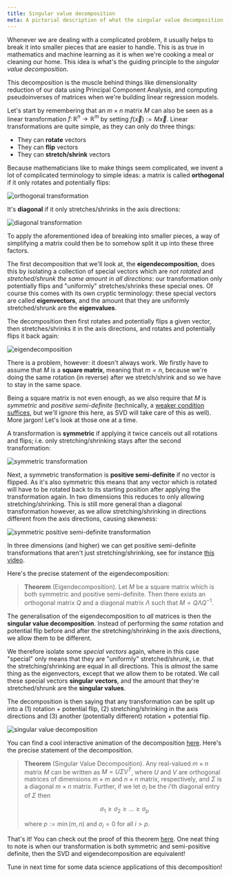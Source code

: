 ```yaml
---
title: Singular value decomposition
meta: A pictorial description of what the singular value decomposition is actually doing, in terms of rotations, flips and scalings, with parallels to the eigenvalue decomposition. This decomposition is the key part of principal component analysis.
---
```


Whenever we are dealing with a complicated problem, it usually helps to break it into smaller pieces that are easier to handle. This is as true in mathematics and machine learning as it is when we're cooking a meal or cleaning our home. This idea is what's the guiding principle to the _singular value decomposition_.

This decomposition is the muscle behind things like dimensionality reduction of our data using Principal Component Analysis, and computing pseudoinverses of matrices when we're building linear regression models.

Let's start by remembering that an $m\times n$ matrix $M$ can also be seen as a linear transformation $f\colon\mathbb R^n\to\mathbb R^m$ by setting $f(\vec x):=M\vec x$. Linear transformations are quite simple, as they can only do three things:
  * They can **rotate** vectors
  * They can **flip** vectors
  * They can **stretch/shrink** vectors

Because mathematicians like to make things seem complicated, we invent a lot of complicated terminology to simple ideas: a matrix is called **orthogonal** if it only rotates and potentially flips:

![orthogonal transformation](/orthogonal.jpg)

It's **diagonal** if it only stretches/shrinks in the axis directions:

![diagonal transformation](/diagonal.jpg)

To apply the aforementioned idea of breaking into smaller pieces, a way of simplifying a matrix could then be to somehow split it up into these three factors.

The first decomposition that we'll look at, the **eigendecomposition**, does this by isolating a collection of special vectors which are *not rotated* and *stretched/shrunk the same amount in all directions*: our transformation only potentially flips and "uniformly" stretches/shrinks these special ones. Of course this comes with its own cryptic terminology: these special vectors are called **eigenvectors**, and the amount that they are uniformly stretched/shrunk are the **eigenvalues**.

The decomposition then first rotates and potentially flips a given vector, then stretches/shrinks it in the axis directions, and rotates and potentially flips it back again:

![eigendecomposition](/eigendecomposition.jpg)

There is a problem, however: it doesn't always work. We firstly have to assume that $M$ is a **square matrix**, meaning that $m=n$, because we're doing the same rotation (in reverse) after we stretch/shrink and so we have to stay in the same space.

Being a square matrix is not even enough, as we also require that $M$ is *symmetric* and *positive semi-definite* (technically, a [weaker condition suffices](https://en.wikipedia.org/wiki/Diagonalizable_matrix), but we'll ignore this here, as SVD will take care of this as well). More jargon! Let's look at those one at a time.

A transformation is **symmetric** if applying it twice cancels out all rotations and flips; i.e. only stretching/shrinking stays after the second transformation:

![symmetric transformation](/symmetric.jpg)

Next, a symmetric transformation is **positive semi-definite** if no vector is flipped. As it's also symmetric this means that any vector which is rotated will have to be rotated back to its starting position after applying the transformation again. In two dimensions this reduces to only allowing stretching/shrinking. This is still more general than a diagonal transformation however, as we allow stretching/shrinking in directions different from the axis directions, causing skewness:

![symmetric positive semi-definite transformation](/positivesemidefinite.jpg)

In three dimensions (and higher) we can get positive semi-definite transformations that aren't just stretching/shrinking, see for instance [this video](https://www.youtube.com/watch?v=-PYDcHKPMKk).

Here's the precise statement of the eigendecomposition:

> **Theorem** (Eigendecomposition). Let $M$ be a square matrix which is both symmetric and positive semi-definite. Then there exists an orthogonal matrix $Q$ and a diagonal matrix $\Lambda$ such that $M=Q\Lambda Q^{-1}$.

The generalisation of the eigendecomposition to *all* matrices is then the **singular value decomposition**. Instead of performing the *same* rotation and potential flip before and after the stretching/shrinking in the axis directions, we allow them to be different.

We therefore isolate some *special vectors* again, where in this case "special" only means that they are "uniformly" stretched/shrunk, i.e. that the stretching/shrinking are equal in all directions. This is *almost* the same thing as the eigenvectors, except that we allow them to be rotated. We call these special vectors **singular vectors**, and the amount that they're stretched/shrunk are the **singular values**.

The decomposition is then saying that any transformation can be split up into a (1) rotation + potential flip, (2) stretching/shrinking in the axis directions and (3) another (potentially different) rotation + potential flip.

![singular value decomposition](/svd.jpg)

You can find a cool interactive animation of the decomposition [here](https://www.geogebra.org/m/mrey8VJX). Here's the precise statement of the decomposition.

> **Theorem** (Singular Value Decomposition). Any real-valued $m\times n$ matrix $M$ can be written as $M=U\Sigma V^T$, where $U$ and $V$ are orthogonal matrices of dimensions $m\times m$ and $n\times n$ matrix, respectively, and $\Sigma$ is a diagonal $m\times n$ matrix. Further, if we let $\sigma_i$ be the $i$'th diagonal entry of $\Sigma$ then
>
> $$ \sigma_1 \geq \sigma_2 \geq \dots \geq \sigma_p $$
>
> where $p:=\min(m,n)$ and $\sigma_i=0$ for all $i>p$.

That's it! You can check out the proof of this theorem [here](http://www.ee.cuhk.edu.hk/~wkma/engg5781/new_notes/lecture%205-%20SVD-%20note.pdf). One neat thing to note is when our transformation is both symmetric and semi-positive definite, then the SVD and eigendecomposition are equivalent!

Tune in next time for some data science applications of this decomposition!
